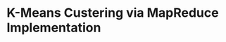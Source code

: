 # K-Means Custering via MapReduce Implementation 

<!--
## How Run
- Execute the bash script **build.sh** for building *.go files.  
```bash
  $ ./build.sh
```
- Run **master server**
```bash
  $ ./master
  Master online on port [9001]
```

- Run an arbitrary number of mappers, specifying the port number where each of them will listen

```bash
$ ./mapper 1234
$ ./mapper 4321 # on different shell
$ ./mapper 1212 # on different shell
```
- Run at least one reducer (by default only one reducer will be used as it is not needed for our implementation)
```bash
$ ./reducer 7777
```

![](assets/example_1.png)

- Run client for grep a specific word in one of the files in the master folder
```bash
$ ./clientGrep {word} {file}
```
![](assets/example_2.png)

-->